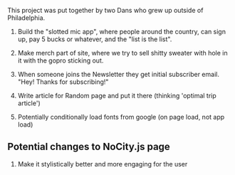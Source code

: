 This project was put together by two Dans who grew up outside of Philadelphia.

1. Build the "slotted mic app", where people around the country, can sign up, pay 5 bucks or whatever,
   and the "list is the list".

1. Make merch part of site, where we try to sell shitty sweater with hole in it with the gopro sticking out.

1. When someone joins the Newsletter they get initial subscriber email. "Hey! Thanks for subscribing!"

1. Write article for Random page and put it there (thinking 'optimal trip article')

1. Potentially conditionally load fonts from google (on page load, not app load)

## Potential changes to NoCity.js page

1. Make it stylistically better and more engaging for the user
